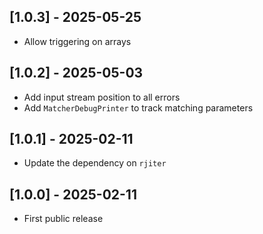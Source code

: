 ## [1.0.3] - 2025-05-25

- Allow triggering on arrays


## [1.0.2] - 2025-05-03

- Add input stream position to all errors
- Add `MatcherDebugPrinter` to track matching parameters


## [1.0.1] - 2025-02-11

- Update the dependency on `rjiter`


## [1.0.0] - 2025-02-11

- First public release
